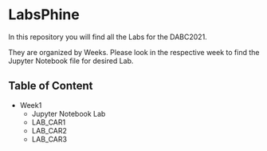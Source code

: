 # LabsPhine

In this repository you will find all the Labs for the DABC2021.

They are organized by Weeks.
Please look in the respective week to find the Jupyter Notebook file for desired Lab.


## Table of Content
- Week1
  - Jupyter Notebook Lab
  - LAB_CAR1
  - LAB_CAR2
  - LAB_CAR3
